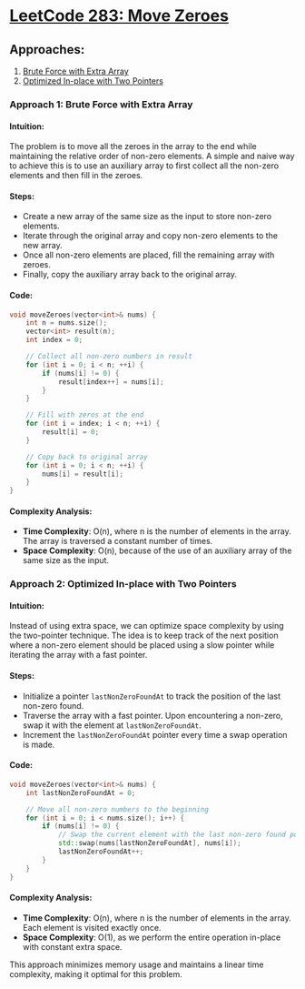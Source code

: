 # [LeetCode 283: Move Zeroes](https://leetcode.com/problems/move-zeroes/)

## Approaches:
1. [Brute Force with Extra Array](#brute-force-with-extra-array)
2. [Optimized In-place with Two Pointers](#optimized-in-place-with-two-pointers)

### Approach 1: Brute Force with Extra Array

#### Intuition:
The problem is to move all the zeroes in the array to the end while maintaining the relative order of non-zero elements. A simple and naive way to achieve this is to use an auxiliary array to first collect all the non-zero elements and then fill in the zeroes.

#### Steps:
- Create a new array of the same size as the input to store non-zero elements.
- Iterate through the original array and copy non-zero elements to the new array.
- Once all non-zero elements are placed, fill the remaining array with zeroes.
- Finally, copy the auxiliary array back to the original array.

#### Code:
```cpp
void moveZeroes(vector<int>& nums) {
    int n = nums.size();
    vector<int> result(n);
    int index = 0;

    // Collect all non-zero numbers in result
    for (int i = 0; i < n; ++i) {
        if (nums[i] != 0) {
            result[index++] = nums[i];
        }
    }

    // Fill with zeros at the end
    for (int i = index; i < n; ++i) {
        result[i] = 0;
    }

    // Copy back to original array
    for (int i = 0; i < n; ++i) {
        nums[i] = result[i];
    }
}
```

#### Complexity Analysis:
- **Time Complexity**: O(n), where n is the number of elements in the array. The array is traversed a constant number of times.
- **Space Complexity**: O(n), because of the use of an auxiliary array of the same size as the input.

### Approach 2: Optimized In-place with Two Pointers

#### Intuition:
Instead of using extra space, we can optimize space complexity by using the two-pointer technique. The idea is to keep track of the next position where a non-zero element should be placed using a slow pointer while iterating the array with a fast pointer.

#### Steps:
- Initialize a pointer `lastNonZeroFoundAt` to track the position of the last non-zero found.
- Traverse the array with a fast pointer. Upon encountering a non-zero, swap it with the element at `lastNonZeroFoundAt`.
- Increment the `lastNonZeroFoundAt` pointer every time a swap operation is made.

#### Code:
```cpp
void moveZeroes(vector<int>& nums) {
    int lastNonZeroFoundAt = 0;

    // Move all non-zero numbers to the beginning
    for (int i = 0; i < nums.size(); i++) {
        if (nums[i] != 0) {
            // Swap the current element with the last non-zero found position
            std::swap(nums[lastNonZeroFoundAt], nums[i]);
            lastNonZeroFoundAt++;
        }
    }
}
```

#### Complexity Analysis:
- **Time Complexity**: O(n), where n is the number of elements in the array. Each element is visited exactly once.
- **Space Complexity**: O(1), as we perform the entire operation in-place with constant extra space.

This approach minimizes memory usage and maintains a linear time complexity, making it optimal for this problem.

